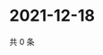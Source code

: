 # 2021-12-18

共 0 条

<!-- BEGIN WEIBO -->
<!-- 最后更新时间 Sat Dec 18 2021 22:13:16 GMT+0800 (China Standard Time) -->

<!-- END WEIBO -->
